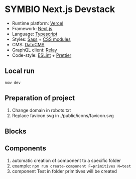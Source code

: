 # SYMBIO Next.js Devstack

- Runtime platform: [Vercel](https://vercel.com/)
- Framework: [Next.js](https://nextjs.org/)
- Language: [Typescript](https://www.typescriptlang.org/)
- Styles: [Sass](https://sass-lang.com/) + [CSS modules](https://github.com/css-modules/css-modules)
- CMS: [DatoCMS](https://www.datocms.com/) 
- GraphQL client: [Relay](https://relay.dev/)
- Code-style: [ESLint](https://eslint.org/) + [Prettier](https://prettier.io/)

## Local run
```now dev```

## Preparation of project

1. Change domain in robots.txt
1. Replace favicon.svg in ./public/icons/favicon.svg


## Blocks

## Components
1. automatic creation of component to a specific folder
2. example: `npm run create-component F=primitives N=test`
3. component Test in folder primitives will be created